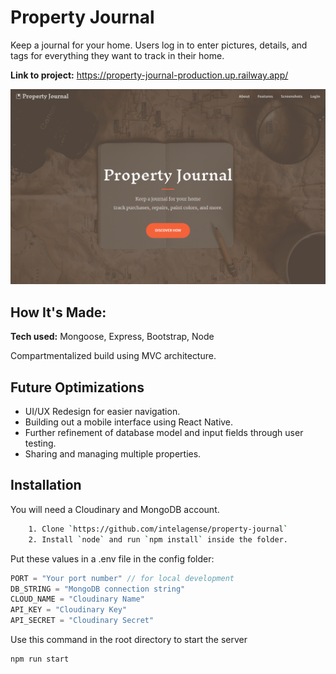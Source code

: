 # Property Journal
Keep a journal for your home. Users log in to enter pictures, details, and tags for everything they want to track in their home. 

**Link to project:** https://property-journal-production.up.railway.app/

![screenshot](/assets/propertyjournal.png)

## How It's Made:

**Tech used:** Mongoose, Express, Bootstrap, Node

Compartmentalized build using MVC architecture. 

## Future Optimizations

* UI/UX Redesign for easier navigation.
* Building out a mobile interface using React Native.
* Further refinement of database model and input fields through user testing.
* Sharing and managing multiple properties.


## Installation
You will need a Cloudinary and MongoDB account.

```bash
    1. Clone `https://github.com/intelagense/property-journal`
    2. Install `node` and run `npm install` inside the folder.
```
Put these values in a .env file in the config folder:
```JavaScript
PORT = "Your port number" // for local development
DB_STRING = "MongoDB connection string"
CLOUD_NAME = "Cloudinary Name"
API_KEY = "Cloudinary Key"
API_SECRET = "Cloudinary Secret"
```

Use this command in the root directory to start the server
```bash
npm run start
```